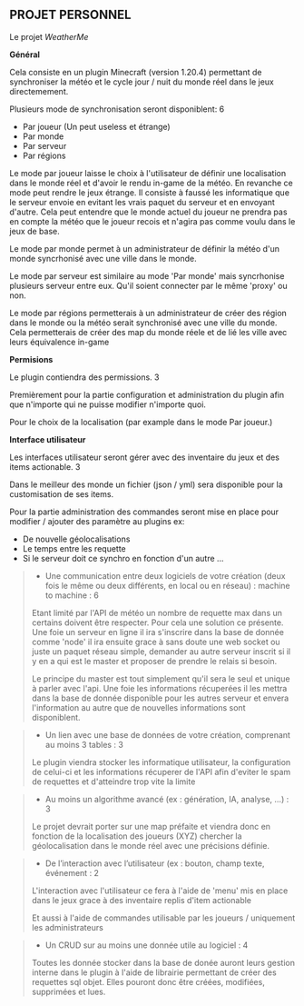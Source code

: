 ## PROJET PERSONNEL


Le projet _WeatherMe_ <br>

**Général**

Cela consiste en un plugin Minecraft (version 1.20.4)
permettant de synchroniser la météo et le cycle jour / nuit du monde réel dans le jeux directemement.

Plusieurs mode de synchronisation seront disponiblent: 6
 - Par joueur (Un peut useless et étrange)
 - Par monde 
 - Par serveur
 - Par régions

Le mode par joueur laisse le choix à l'utilisateur de définir une localisation dans le monde réel et d'avoir le rendu in-game de la météo. En revanche ce mode peut rendre le jeux étrange. Il consiste à faussé les informatique que le serveur envoie en evitant les vrais paquet du serveur et en envoyant d'autre. Cela peut entendre que le monde actuel du joueur ne prendra pas en compte la météo que le joueur recois et n'agira pas comme voulu dans le jeux de base.

Le mode par monde permet à un administrateur de définir la météo d'un monde syncrhonisé avec une ville dans le monde.

Le mode par serveur est similaire au mode 'Par monde' mais syncrhonise plusieurs serveur entre eux. Qu'il soient connecter par le même 'proxy' ou non.

Le mode par régions permetterais à un administrateur de créer des région dans le monde ou la météo serait synchronisé avec une ville du monde. Cela permetterais de créer des map du monde réele et de lié les ville avec leurs équivalence in-game

**Permisions**

Le plugin contiendra des permissions. 3

Premièrement pour la partie configuration et administration du plugin afin que n'importe qui ne puisse modifier n'importe quoi.

Pour le choix de la localisation (par example dans le mode Par joueur.)

**Interface utilisateur**

Les interfaces utilisateur seront gérer avec des inventaire du jeux et des items actionable. 3

Dans le meilleur des monde un fichier (json / yml) sera disponible pour la customisation de ses items.

Pour la partie administration des commandes seront mise en place pour modifier / ajouter des paramètre au plugins ex:
- De nouvelle géolocalisations
- Le temps entre les requette
- Si le serveur doit ce synchro en fonction d'un autre
...



> - Une communication entre deux logiciels de votre création (deux fois le même
ou deux différents, en local ou en réseau) : machine to machine : 6
>
> Etant limité par l'API de météo un nombre de requette max dans un certains doivent être respecter.
Pour cela une solution ce présente.
Une foie un serveur en ligne il ira s'inscrire dans la base de donnée comme 'node' il ira ensuite grace à sans doute une web socket ou juste un paquet réseau simple, demander au autre serveur inscrit si il y en a qui est le master et proposer de prendre le relais si besoin.
>
> Le principe du master est tout simplement qu'il sera le seul et unique à parler avec l'api. Une foie les informations récuperées il les mettra dans la base de donnée disponible pour les autres serveur et envera l'information au autre que de nouvelles informations sont disponiblent.


> - Un lien avec une base de données de votre création, comprenant au moins 3 tables : 3
>
> Le plugin viendra stocker les informatique utilisateur, la configuration de celui-ci et les informations récuperer de l'API afin d'eviter le spam de requettes et d'atteindre trop vite la limite

> - Au moins un algorithme avancé (ex : génération, IA, analyse, ...) : 3
>
> Le projet devrait porter sur une map préfaite et viendra donc en fonction de la localisation des joueurs (XYZ) chercher la géolocalisation dans le monde réel avec une précisions définie.

> - De l’interaction avec l’utilisateur (ex : bouton, champ texte, événement : 2
>
> L'interaction avec l'utilisateur ce fera à l'aide de 'menu' mis en place dans le jeux grace à des inventaire replis d'item actionable
>
> Et aussi à l'aide de commandes utilisable par les joueurs / uniquement les administrateurs

> - Un CRUD sur au moins une donnée utile au logiciel : 4
>
> Toutes les donnée stocker dans la base de donée auront leurs gestion interne dans le plugin à l'aide de librairie permettant de créer des requettes sql objet.
Elles pouront donc être créées, modifiées, supprimées et lues.